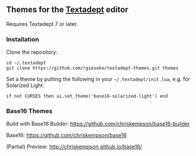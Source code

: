 ## Themes for the [Textadept](http://foicica.com/textadept/) editor

Requires Textadept 7 or later.

### Installation

Clone the repository:

    cd ~/.textadept
    git clone https://github.com/rgieseke/textadept-themes.git themes

Set a theme by putting the following in your `~/.textadept/init.lua`, e.g. for
Solarized Light:

    if not CURSES then ui.set_theme('base16-solarized-light') end

### Base16 Themes

Build with Base16 Builder: <https://github.com/chriskempson/base16-builder>

Base16: <https://github.com/chriskempson/base16>

(Partial) Preview: <http://chriskempson.github.io/base16/>
